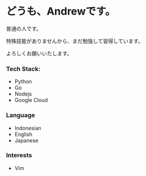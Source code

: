 # どうも、Andrewです。

普通の人です。

特殊技能がありませんから、まだ勉強して習得しています。

よろしくお願いいたします。

### Tech Stack:
- Python
- Go
- Nodejs
- Google Cloud

### Language
- Indonesian
- English
- Japanese

### Interests
- Vim
